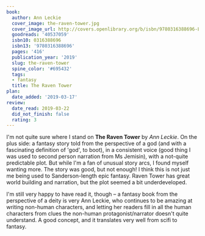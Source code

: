```yaml
---
book:
  author: Ann Leckie
  cover_image: the-raven-tower.jpg
  cover_image_url: http://covers.openlibrary.org/b/isbn/9780316388696-L.jpg
  goodreads: '40537059'
  isbn10: 0316388696
  isbn13: '9780316388696'
  pages: '416'
  publication_year: '2019'
  slug: the-raven-tower
  spine_color: '#695432'
  tags:
  - fantasy
  title: The Raven Tower
plan:
  date_added: '2019-03-17'
review:
  date_read: 2019-03-22
  did_not_finish: false
  rating: 3
---
```


I'm not quite sure where I stand on **The Raven Tower** by *Ann Leckie*. On the plus side: a fantasy story told from the perspective of a god (and with a fascinating definition of 'god', to boot), in a consistent voice (good thing I was used to second person narration from Ms Jemisin), with a not-quite predictable plot. But while I'm a fan of unusual story arcs, I found myself wanting more. The story was good, but not enough! I think this is not just me being used to Sanderson-length epic fantasy. Raven Tower has great world building and narration, but the plot seemed a bit underdeveloped.

I'm still very happy to have read it, though – a fantasy book from the perspective of a deity is very Ann Leckie, who continues to be amazing at writing non-human characters, and letting her readers fill in all the human characters from clues the non-human protagonist/narrator doesn't quite understand. A good concept, and it translates very well from scifi to fantasy.
